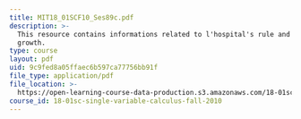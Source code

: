 ```yaml
---
title: MIT18_01SCF10_Ses89c.pdf
description: >-
  This resource contains informations related to l'hospital's rule and rates of
  growth.
type: course
layout: pdf
uid: 9c9fed8a05ffaec6b597ca77756bb91f
file_type: application/pdf
file_location: >-
  https://open-learning-course-data-production.s3.amazonaws.com/18-01sc-single-variable-calculus-fall-2010/9c9fed8a05ffaec6b597ca77756bb91f_MIT18_01SCF10_Ses89c.pdf
course_id: 18-01sc-single-variable-calculus-fall-2010
---
```

